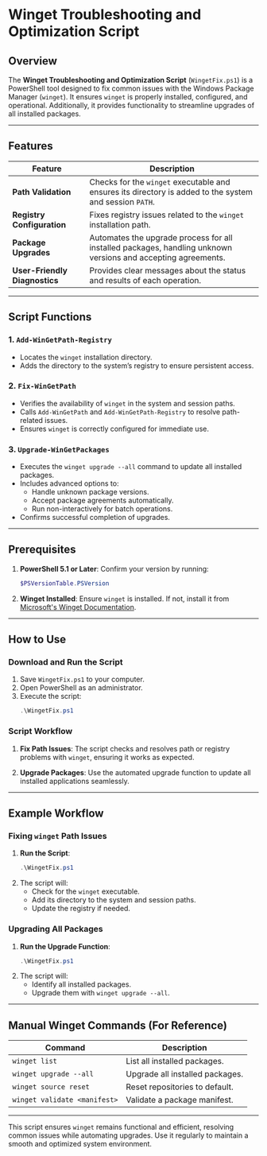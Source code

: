 # Winget Troubleshooting and Optimization Script

## Overview

The **Winget Troubleshooting and Optimization Script** (`WingetFix.ps1`) is a PowerShell tool designed to fix common issues with the Windows Package Manager (`winget`). It ensures `winget` is properly installed, configured, and operational. Additionally, it provides functionality to streamline upgrades of all installed packages.

---

## Features

| Feature | Description |
| --- | --- |
| **Path Validation** | Checks for the `winget` executable and ensures its directory is added to the system and session `PATH`. |
| **Registry Configuration** | Fixes registry issues related to the `winget` installation path. |
| **Package Upgrades** | Automates the upgrade process for all installed packages, handling unknown versions and accepting agreements. |
| **User-Friendly Diagnostics** | Provides clear messages about the status and results of each operation. |

---

## Script Functions

### 1. `Add-WinGetPath-Registry`
- Locates the `winget` installation directory.
- Adds the directory to the system’s registry to ensure persistent access.

### 2. `Fix-WinGetPath`
- Verifies the availability of `winget` in the system and session paths.
- Calls `Add-WinGetPath` and `Add-WinGetPath-Registry` to resolve path-related issues.
- Ensures `winget` is correctly configured for immediate use.

### 3. `Upgrade-WinGetPackages`
- Executes the `winget upgrade --all` command to update all installed packages.
- Includes advanced options to:
  - Handle unknown package versions.
  - Accept package agreements automatically.
  - Run non-interactively for batch operations.
- Confirms successful completion of upgrades.

---

## Prerequisites

1. **PowerShell 5.1 or Later**: Confirm your version by running:
   ```powershell
   $PSVersionTable.PSVersion
   ```
2. **Winget Installed**: Ensure `winget` is installed. If not, install it from [Microsoft's Winget Documentation](https://learn.microsoft.com/en-us/windows/package-manager/).

---

## How to Use

### Download and Run the Script

1. Save `WingetFix.ps1` to your computer.
2. Open PowerShell as an administrator.
3. Execute the script:
   ```powershell
   .\WingetFix.ps1
   ```

### Script Workflow

1. **Fix Path Issues**:
   The script checks and resolves path or registry problems with `winget`, ensuring it works as expected.

2. **Upgrade Packages**:
   Use the automated upgrade function to update all installed applications seamlessly.

---

## Example Workflow

### Fixing `winget` Path Issues

1. **Run the Script**:
   ```powershell
   .\WingetFix.ps1
   ```
2. The script will:
   - Check for the `winget` executable.
   - Add its directory to the system and session paths.
   - Update the registry if needed.

### Upgrading All Packages

1. **Run the Upgrade Function**:
   ```powershell
   .\WingetFix.ps1
   ```
2. The script will:
   - Identify all installed packages.
   - Upgrade them with `winget upgrade --all`.

---

## Manual Winget Commands (For Reference)

| Command | Description |
| --- | --- |
| `winget list` | List all installed packages. |
| `winget upgrade --all` | Upgrade all installed packages. |
| `winget source reset` | Reset repositories to default. |
| `winget validate <manifest>` | Validate a package manifest. |

---

This script ensures `winget` remains functional and efficient, resolving common issues while automating upgrades. Use it regularly to maintain a smooth and optimized system environment.